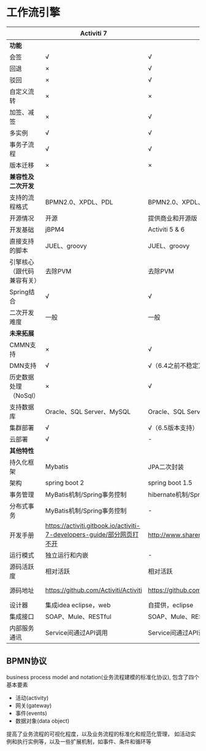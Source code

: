 # 工作流引擎

|                            | Activiti 7                                                             | Flowable 6                                                     | Camunda bpm                                      | JBPM7 的)                                                               | JFLOW(国产                     |
| -------------------------- | ---------------------------------------------------------------------- | -------------------------------------------------------------- | ------------------------------------------------ | ----------------------------------------------------------------------- | ------------------------------ |
| **功能**                   |                                                                        |                                                                |                                                  |                                                                         |                                |
| 会签                       | √                                                                      | √                                                              | √                                                | √                                                                       | √                              |
| 回退                       | ×                                                                      | √                                                              | √                                                | -                                                                       | √                              |
| 驳回                       | ×                                                                      | √                                                              | √                                                | √                                                                       | √                              |
| 自定义流转                 | ×                                                                      | ×                                                              | √                                                | -                                                                       | √                              |
| 加签、减签                 | ×                                                                      | √                                                              | √                                                | -                                                                       | √                              |
| 多实例                     | √                                                                      | √                                                              | √                                                | √                                                                       | √                              |
| 事务子流程                 | √                                                                      | √                                                              | √                                                | √                                                                       | √                              |
| 版本迁移                   | ×                                                                      | ×                                                              | √                                                | ×                                                                       | ×                              |
| **兼容性及二次开发**       |                                                                        |                                                                |                                                  |                                                                         |                                |
| 支持的流程格式             | BPMN2.0、XPDL、PDL                                                     | BPMN2.0、XPDL、XPDL                                            | BPMN2.0、XPDL、XPDL                              | BPMN2.0                                                                 | BPMN2.0                        |
| 开源情况                   | 开源                                                                   | 提供商业和开源版                                               | 提供商业和开源版                                 | 开源                                                                    | 开源                           |
| 开发基础                   | jBPM4                                                                  | Activiti 5 & 6                                                 | Activiti 5                                       | 版本5之后Drools Flow                                                    | 自开发                         |
| 直接支持的脚本             | JUEL、groovy                                                           | JUEL、groovy                                                   | python、ruby、groovy、JUEL                       | -                                                                       | -                              |
| 引擎核心（跟代码兼容有关） | 去除PVM                                                                | 去除PVM                                                        | 流程虚拟机（PVM）（迁移上有优势）                | Drools                                                                  | 自研                           |
| Spring结合                 | √                                                                      | √                                                              | √                                                | √                                                                       | √                              |
| 二次开发难度               | 一般                                                                   | 一般                                                           | 一般                                             | 较难                                                                    | 一般                           |
| **未来拓展**               |                                                                        |                                                                |                                                  |                                                                         |                                |
| CMMN支持                   | ×                                                                      | √                                                              | √                                                | ×                                                                       | ×                              |
| DMN支持                    | √                                                                      | √（6.4之前不稳定）                                             | √                                                | √                                                                       | ×                              |
| 历史数据处理（NoSql）      | ×                                                                      | √                                                              | √（只提供了解决方案）                            | -                                                                       | ×                              |
| 支持数据库                 | Oracle、SQL Server、MySQL                                              | Oracle、SQL Server、MySQL、postgre                             | Oracle、SQL Server、MySQL、postgre               | Mysql，postgre                                                          | oracle,sqlserver,mysql         |
| 集群部署                   | √                                                                      | √（6.5版本支持）                                               | √                                                | √                                                                       | √                              |
| 云部署                     | √                                                                      | -                                                              | √                                                | -                                                                       | √                              |
| **其他特性**               |                                                                        |                                                                |                                                  |                                                                         |                                |
| 持久化框架                 | Mybatis                                                                | JPA二次封装                                                    | Hibernate                                        | JPA                                                                     | -                              |
| 架构                       | spring boot 2                                                          | spring boot 1.5                                                | spring boot 2                                    | Kie                                                                     | spring boot 2(特别版本)        |
| 事务管理                   | MyBatis机制/Spring事务控制                                             | hibernate机制/Spring事务控制                                   | hibernate机制/Spring事务控制                     | Bitronix，基于JTA事务管理                                               | -                              |
| 分布式事务                 | MyBatis机制/Spring事务控制                                             | -                                                              | 补偿机制，SAGA 模式                              | Bitronix，基于JTA事务管理                                               | -                              |
| 开发手册                   | https://activiti.gitbook.io/activiti-7-developers-guide/部分网页打不开 | http://www.shareniu.com/flowable6.5_zh_document/bpm/index.html | https://docs.camunda.org/manual/7.13/user-guide/ | https://docs.jboss.org/jbpm/release/7.40.0.Final/jbpm-docs/html_single/ | http://ccbpm.mydoc.io/         |
| 运行模式                   | 独立运行和内嵌                                                         | -                                                              | 独立运行和内嵌                                   | -                                                                       | 独立运行和内嵌                 |
| 源码活跃度                 | 相对活跃                                                               | 相对活跃                                                       | 比较活跃                                         | 相对活跃                                                                | 一般                           |
| 源码地址                   | https://github.com/Activiti/Activiti                                   | https://github.com/flowable/flowable-engine                    | https://github.com/camunda/camunda-bpm-platform  | https://github.com/kiegroup/jbpm                                        | https://gitee.com/opencc/JFlow |
| 设计器                     | 集成idea eclipse，web                                                  | 自提供，eclipse                                                | 自提供，eclipse                                  | Eclipse                                                                 | 自提供，.net开发               |
| 集成接口                   | SOAP、Mule、RESTful                                                    | SOAP、Mule、RESTful                                            | SOAP、Mule、RESTful                              | 消息通讯                                                                | SOAP、Mule、RESTful            |
| 内部服务通讯               | Service间通过API调用                                                   | Service间通过API调用                                           | Service间通过API调用                             | 基于Apache Mina异步通讯                                                 | -                              |

## BPMN协议

business process model and notation(业务流程建模的标准化协议), 包含了四个基本要素

- 活动(activity)
- 网关(gateway)
- 事件(events)
- 数据对象(data object)

提高了业务流程的可视化程度，以及业务流程的标准化和规范化管理， 如活动实例和执行实例等，以及一些扩展机制，如事件、条件和循环等